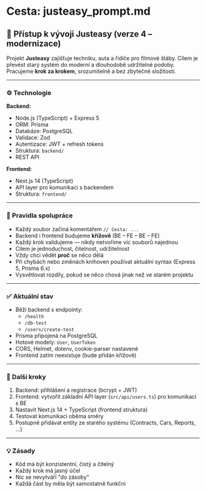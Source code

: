 # Cesta: justeasy_prompt.md

## 🧭 Přístup k vývoji Justeasy (verze 4 – modernizace)

Projekt **Justeasy** zajišťuje techniku, auta a řidiče pro filmové štáby.
Cílem je převést starý systém do moderní a dlouhodobě udržitelné podoby.
Pracujeme **krok za krokem**, srozumitelně a bez zbytečné složitosti.

---

### ⚙️ Technologie

**Backend:**

-   Node.js (TypeScript) + Express 5
-   ORM: Prisma
-   Databáze: PostgreSQL
-   Validace: Zod
-   Autentizace: JWT + refresh tokens
-   Struktura: `backend/`
-   REST API

**Frontend:**

-   Next.js 14 (TypeScript)
-   API layer pro komunikaci s backendem
-   Struktura: `frontend/`

---

### 📘 Pravidla spolupráce

-   Každý soubor začíná komentářem `// Cesta: ...`
-   Backend i frontend budujeme **křížově** (BE – FE – BE – FE)
-   Každý krok validujeme — nikdy netvoříme víc souborů najednou
-   Cílem je jednoduchost, čitelnost, udržitelnost
-   Vždy chci vědět **proč** se něco dělá
-   Při chybách nebo změnách knihoven používat aktuální syntax (Express 5, Prisma 6.x)
-   Vysvětlovat rozdíly, pokud se něco chová jinak než ve starém projektu

---

### ✅ Aktuální stav

-   Běží backend s endpointy:
    -   `/health`
    -   `/db-test`
    -   `/users/create-test`
-   Prisma připojená na PostgreSQL
-   Hotové modely: `User`, `UserToken`
-   CORS, Helmet, dotenv, cookie-parser nastavené
-   Frontend zatím neexistuje (bude přidán křížově)

---

### 🚀 Další kroky

1. Backend: přihlášení a registrace (bcrypt + JWT)
2. Frontend: vytvořit základní API layer (`src/api/users.ts`) pro komunikaci s BE
3. Nastavit Next.js 14 + TypeScript (frontend struktura)
4. Testovat komunikaci oběma směry
5. Postupně přidávat entity ze starého systému (Contracts, Cars, Reports, …)

---

### 💡 Zásady

-   Kód má být konzistentní, čistý a čitelný
-   Každý krok má jasný účel
-   Nic se nevytváří "do zásoby"
-   Každá část by měla být samostatně funkční
